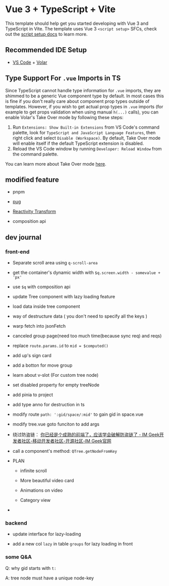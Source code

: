 # Vue 3 + TypeScript + Vite

This template should help get you started developing with Vue 3 and TypeScript in Vite. The template uses Vue 3 `<script setup>` SFCs, check out the [script setup docs](https://v3.vuejs.org/api/sfc-script-setup.html#sfc-script-setup) to learn more.

## Recommended IDE Setup

- [VS Code](https://code.visualstudio.com/) + [Volar](https://marketplace.visualstudio.com/items?itemName=Vue.volar)

## Type Support For `.vue` Imports in TS

Since TypeScript cannot handle type information for `.vue` imports, they are shimmed to be a generic Vue component type by default. In most cases this is fine if you don't really care about component prop types outside of templates. However, if you wish to get actual prop types in `.vue` imports (for example to get props validation when using manual `h(...)` calls), you can enable Volar's Take Over mode by following these steps:

1. Run `Extensions: Show Built-in Extensions` from VS Code's command palette, look for `TypeScript and JavaScript Language Features`, then right click and select `Disable (Workspace)`. By default, Take Over mode will enable itself if the default TypeScript extension is disabled.
2. Reload the VS Code window by running `Developer: Reload Window` from the command palette.

You can learn more about Take Over mode [here](https://github.com/johnsoncodehk/volar/discussions/471).

## modified feature

- pnpm

- [pug](https://www.pugjs.cn/language/interpolation.html)

- [Reactivity Transform](https://vuejs.org/guide/essentials/reactivity-fundamentals.html#reactivity-transform)

- composition api

## dev journal

### front-end

- Separate scroll area using `q-scroll-area`

- get the container's dynamic width with `$q.screen.width - somevalue + 'px'`

- use `$q` with composition api

- update Tree component with lazy loading feature

- load data inside tree component

- way of destructure data ( you don't need to specify all the keys )

- warp fetch into jsonFetch 

- canceled group page(need too much time(because sync req) and reqs)

- replace `route.params.id` to `mid = $computed()`

- add up's sign card

- add a botton for move group

- learn about v-slot (For custom tree node)

- set disabled property for empty treeNode

- add pinia to project

- add type anno for destruction in ts

- modify route `path: ':gid/space/:mid'` to gain gid in space.vue

- modify tree.vue goto funciton to add args 

- 绕过防盗链： [你已经是个成熟的前端了，应该学会破解防盗链了 - IM Geek开发者社区-移动开发者社区-开源社区-IM Geek官网](https://www.imgeek.org/article/825360047)

- call a component's method: `QTree.getNodeFromKey`

- PLAN
  
  - infinite scroll
  
  - More beautiful video card
  
  - Animations on video
  
  - Category view

- 

### backend

- update interface for lazy-loading

- add a new col `lazy` in table `groups` for lazy loading in front

### some Q&A

Q: why gid starts with `t:`

A: tree node must have a unique node-key
